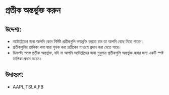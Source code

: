 # **প্রতীক অন্তর্ভুক্ত করুন**

## উদ্দেশ্য:

- অটোট্রেডের জন্য আপনি কোন নির্দিষ্ট প্রতীকগুলি অন্তর্ভুক্ত করতে চান তা আপনি বেছে নিতে পারেন।
- প্রতীকগুলির তালিকা কমা দ্বারা পৃথক করা প্রতীকের মাধ্যমে প্রদান করা যেতে পারে।
- ডিফল্ট: সমস্ত প্রতীক অন্তর্ভুক্ত, যদি না আপনি অটোট্রেডের জন্য শুধুমাত্র প্রতীকগুলি অন্তর্ভুক্ত করার জন্য একটি স্পষ্ট তালিকা প্রদান করেন।

## উদাহরণ:

- AAPL,TSLA,FB

